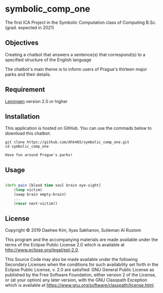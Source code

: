 # symbolic_comp_one

The first ICA Project in the Symbolic Computation class of Computing B.Sc. (grad. expected in 2021)

## Objectives

Creating a chatbot that answers a sentence(s) that correspond(s) to a specified structure of the English language

The chatbot's main theme is to inform users of Prague's thirteen major parks and their details.

## Requirement

[Leiningen](https://leiningen.org/) version 2.0 or higher

## Installation

This application is hosted on GitHub. You can use the commads below to download this chatbot.
```
git clone https://github.com/dhk465/symbolic_comp_one.git
cd symbolic_comp_one
```
	Have fun around Prague's parks!

## Usage

```clojure

(defn pain [blood time soul brain eye-sight]
	(loop victim)
	(swap brain empty-brain)
	...
	(recur next-victim))

```

## License

Copyright © 2019 Daehee Kim, Ilyas Sakhanov, Sulieman Al Rustom

This program and the accompanying materials are made available under the
terms of the Eclipse Public License 2.0 which is available at
http://www.eclipse.org/legal/epl-2.0.

This Source Code may also be made available under the following Secondary
Licenses when the conditions for such availability set forth in the Eclipse
Public License, v. 2.0 are satisfied: GNU General Public License as published by
the Free Software Foundation, either version 2 of the License, or (at your
option) any later version, with the GNU Classpath Exception which is available
at https://www.gnu.org/software/classpath/license.html.
